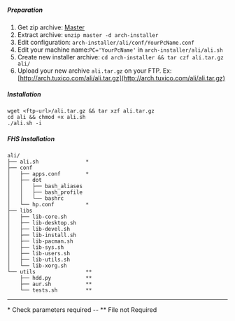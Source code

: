 ##### Preparation

1. Get zip archive: [Master](http://git.tuxico.com/arch-installer.git/zipball/master)
2. Extract archive: `unzip master -d arch-installer`
3. Edit configuration: `arch-installer/ali/conf/YourPcName.conf`
4. Edit your machine name:`PC='YourPcName'` in `arch-installer/ali/ali.sh`
5. Create new installer archive: `cd arch-installer && tar czf ali.tar.gz ali/`
6. Upload your new archive `ali.tar.gz` on your FTP. Ex: [http://arch.tuxico.com/ali/ali.tar.gz](http://arch.tuxico.com/ali/ali.tar.gz)

##### Installation

```
wget <ftp-url>/ali.tar.gz && tar xzf ali.tar.gz
cd ali && chmod +x ali.sh
./ali.sh -i

```

##### FHS Installation

    ali/
    ├── ali.sh               *
    ├── conf
    │   ├── apps.conf        *
    │   ├── dot
    │   │   ├── bash_aliases
    │   │   ├── bash_profile
    │   │   └── bashrc
    │   └── hp.conf          *
    ├── libs
    │   ├── lib-core.sh
    │   ├── lib-desktop.sh
    │   ├── lib-devel.sh
    │   ├── lib-install.sh
    │   ├── lib-pacman.sh
    │   ├── lib-sys.sh
    │   ├── lib-users.sh
    │   ├── lib-utils.sh
    │   └── lib-xorg.sh
    └── utils                **
        ├── hdd.py           **
        ├── aur.sh           **
        └── tests.sh         **

***
\* Check parameters required -- \*\* File not Required

